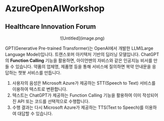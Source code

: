 # AzureOpenAIWorkshop

## Healthcare Innovation Forum

<center>
![Untitled](image.png)
</center>

GPT(Generative Pre-trained Transformer)는 OpenAI에서 개발한 LLM(Large Language Model)입니다. 트랜스포머 아키텍처 기반의 딥러닝 모델입니다. ChatGPT의 **Function Calling** 기능을 활용하면, 아이언맨의 자비스와 같은 인공지능 비서를 만들 수 있습니다. 약품의 업체명, 제품명 등을 통해 서비스에 질의하면 복약 안내문을 응답하는 챗봇 서비스를 만듭니다.

1. 사용자의 음성은 Microsoft Azure가 제공하는 STT(Speech to Text) 서비스를 이용하여 텍스트로 변환합니다.
2. 텍스트는 ChatGPT가 제공하는 Function Calling 기능을 활용하여 이미 작성되어진 API 또는 코드를 선택적으로 수행합니다.
3. 수행 결과는 다시 Microsoft Azure가 제공하는 TTS(Text to Speech)를 이용하여 대답할 수 있습니다.

